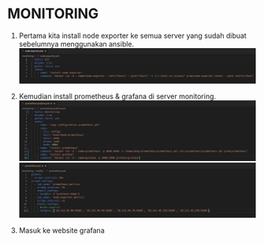 # **MONITORING**

1. Pertama kita install node exporter ke semua server yang sudah dibuat sebelumnya menggunakan ansible. <br>
   ![isntallnode](assets/images-monitoring/installnode.png) <br>

2. Kemudian install prometheus & grafana di server monitoring. <br>
   ![installpromgraf](assets/images-monitoring/installpromgraf.png) <br>
   ![promconfig](assets/images-monitoring/promconfig.png) <br>

3. Masuk ke website grafana